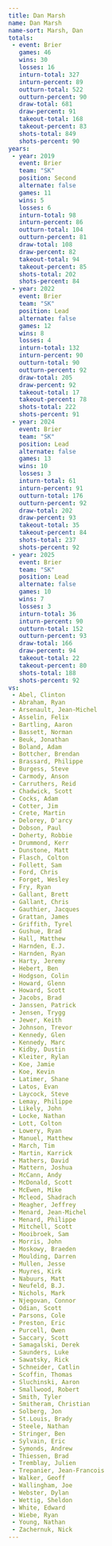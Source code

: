 ```yaml
---
title: Dan Marsh
name: Dan Marsh
name-sort: Marsh, Dan
totals:
 - event: Brier
   games: 46
   wins: 30
   losses: 16
   inturn-total: 327
   inturn-percent: 89
   outturn-total: 522
   outturn-percent: 90
   draw-total: 681
   draw-percent: 91
   takeout-total: 168
   takeout-percent: 83
   shots-total: 849
   shots-percent: 90
years:
 - year: 2019
   event: Brier
   team: "SK"
   position: Second
   alternate: false
   games: 11
   wins: 5
   losses: 6
   inturn-total: 98
   inturn-percent: 86
   outturn-total: 104
   outturn-percent: 81
   draw-total: 108
   draw-percent: 82
   takeout-total: 94
   takeout-percent: 85
   shots-total: 202
   shots-percent: 84
 - year: 2022
   event: Brier
   team: "SK"
   position: Lead
   alternate: false
   games: 12
   wins: 8
   losses: 4
   inturn-total: 132
   inturn-percent: 90
   outturn-total: 90
   outturn-percent: 92
   draw-total: 205
   draw-percent: 92
   takeout-total: 17
   takeout-percent: 78
   shots-total: 222
   shots-percent: 91
 - year: 2024
   event: Brier
   team: "SK"
   position: Lead
   alternate: false
   games: 13
   wins: 10
   losses: 3
   inturn-total: 61
   inturn-percent: 91
   outturn-total: 176
   outturn-percent: 92
   draw-total: 202
   draw-percent: 93
   takeout-total: 35
   takeout-percent: 84
   shots-total: 237
   shots-percent: 92
 - year: 2025
   event: Brier
   team: "SK"
   position: Lead
   alternate: false
   games: 10
   wins: 7
   losses: 3
   inturn-total: 36
   inturn-percent: 90
   outturn-total: 152
   outturn-percent: 93
   draw-total: 166
   draw-percent: 94
   takeout-total: 22
   takeout-percent: 80
   shots-total: 188
   shots-percent: 92
vs:
 - Abel, Clinton
 - Abraham, Ryan
 - Arsenault, Jean-Michel
 - Asselin, Felix
 - Bartling, Aaron
 - Bassett, Norman
 - Beuk, Jonathan
 - Boland, Adam
 - Bottcher, Brendan
 - Brassard, Philippe
 - Burgess, Steve
 - Carmody, Anson
 - Carruthers, Reid
 - Chadwick, Scott
 - Cocks, Adam
 - Cotter, Jim
 - Crete, Martin
 - Delorey, D'arcy
 - Dobson, Paul
 - Doherty, Robbie
 - Drummond, Kerr
 - Dunstone, Matt
 - Flasch, Colton
 - Follett, Sam
 - Ford, Chris
 - Forget, Wesley
 - Fry, Ryan
 - Gallant, Brett
 - Gallant, Chris
 - Gauthier, Jacques
 - Grattan, James
 - Griffith, Tyrel
 - Gushue, Brad
 - Hall, Matthew
 - Harnden, E.J.
 - Harnden, Ryan
 - Harty, Jeremy
 - Hebert, Ben
 - Hodgson, Colin
 - Howard, Glenn
 - Howard, Scott
 - Jacobs, Brad
 - Janssen, Patrick
 - Jensen, Trygg
 - Jewer, Keith
 - Johnson, Trevor
 - Kennedy, Glen
 - Kennedy, Marc
 - Kidby, Dustin
 - Kleiter, Rylan
 - Koe, Jamie
 - Koe, Kevin
 - Latimer, Shane
 - Latos, Evan
 - Laycock, Steve
 - Lemay, Philippe
 - Likely, John
 - Locke, Nathan
 - Lott, Colton
 - Lowery, Ryan
 - Manuel, Matthew
 - March, Tim
 - Martin, Karrick
 - Mathers, David
 - Mattern, Joshua
 - McCann, Andy
 - McDonald, Scott
 - McEwen, Mike
 - Mcleod, Shadrach
 - Meagher, Jeffrey
 - Menard, Jean-Michel
 - Menard, Philippe
 - Mitchell, Scott
 - Mooibroek, Sam
 - Morris, John
 - Moskowy, Braeden
 - Moulding, Darren
 - Mullen, Jesse
 - Muyres, Kirk
 - Nabuurs, Matt
 - Neufeld, B.J.
 - Nichols, Mark
 - Njegovan, Connor
 - Odian, Scott
 - Parsons, Cole
 - Preston, Eric
 - Purcell, Owen
 - Saccary, Scott
 - Samagalski, Derek
 - Saunders, Luke
 - Sawatsky, Rick
 - Schneider, Catlin
 - Scoffin, Thomas
 - Sluchinski, Aaron
 - Smallwood, Robert
 - Smith, Tyler
 - Smitheram, Christian
 - Solberg, Jon
 - St.Louis, Brady
 - Steele, Nathan
 - Stringer, Ben
 - Sylvain, Eric
 - Symonds, Andrew
 - Thiessen, Brad
 - Tremblay, Julien
 - Trepanier, Jean-Francois
 - Walker, Geoff
 - Wallingham, Joe
 - Webster, Dylan
 - Wettig, Sheldon
 - White, Edward
 - Wiebe, Ryan
 - Young, Nathan
 - Zachernuk, Nick
---
```

